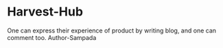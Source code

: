 # Harvest-Hub
One can express their experience of product by writing blog, and one can comment too. 
Author-Sampada
